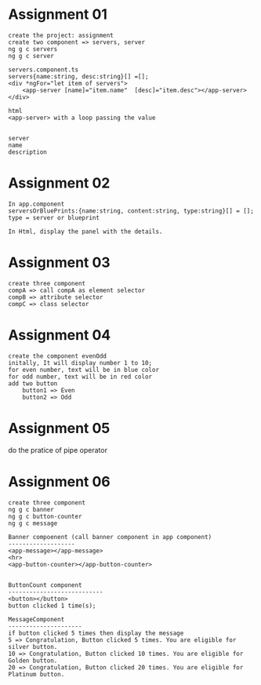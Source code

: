 # Assignment 01
    create the project: assignment
    create two component => servers, server
    ng g c servers
    ng g c server

    servers.component.ts
    servers{name:string, desc:string}[] =[];
    <div *ngFor="let item of servers">
        <app-server [name]="item.name"  [desc]="item.desc"></app-server>
    </div>

    html
    <app-server> with a loop passing the value


    server
    name
    description


# Assignment 02
    In app.component
    serversOrBluePrints:{name:string, content:string, type:string}[] = [];
    type = server or blueprint

    In Html, display the panel with the details.


# Assignment 03
    create three component
    compA => call compA as element selector
    compB => attribute selector
    compC => class selector

# Assignment 04
    create the component evenOdd
    initally, It will display number 1 to 10;
    for even number, text will be in blue color
    for odd number, text will be in red color
    add two button 
        button1 => Even
        button2 => Odd


# Assignment 05
   do the pratice of pipe operator


# Assignment 06
    create three component
    ng g c banner
    ng g c button-counter
    ng g c message

    Banner compoenent (call banner component in app component)
    -------------------
    <app-message></app-message>
    <hr>
    <app-button-counter></app-button-counter>


    ButtonCount component
    ---------------------------
    <button></button>
    button clicked 1 time(s);

    MessageComponent
    ---------------------
    if button clicked 5 times then display the message
    5 => Congratulation, Button clicked 5 times. You are eligible for silver button.
    10 => Congratulation, Button clicked 10 times. You are eligible for Golden button.
    20 => Congratulation, Button clicked 20 times. You are eligible for Platinum button.